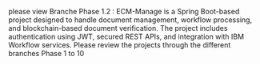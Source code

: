 please view Branche Phase 1.2 : ECM-Manage is a Spring Boot-based project designed to handle document management, workflow processing, and blockchain-based document verification. The project includes authentication using JWT, secured REST APIs, and integration with IBM Workflow services.
Please review  the projects through the different branches Phase 1 to 10 
